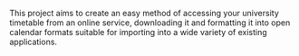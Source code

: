 This project aims to create an easy method of accessing your university timetable from an online service, downloading it and formatting it into open calendar formats suitable for importing into a wide variety of existing applications.